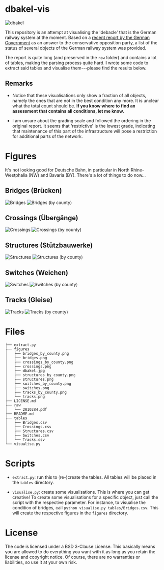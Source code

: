 # dbakel-vis

![dbakel](figures/dbakel.jpg)

This repository is an attempt at visualising the 'debacle' that is the
German railway system at the moment. Based on a [recent report by the
German Government](https://dserver.bundestag.de/btd/20/102/2010284.pdf)
as an answer to the conservative opposition party, a list of the status
of several objects of the German railway system was provided.

The report is quite long (and preserved in the `raw` folder) and
contains a lot of tables, making the parsing process quite hard. I wrote
some code to extract said tables and visualise them---please find the
results below.

## Remarks

- Notice that these visualisations only show a fraction of all objects,
  namely the ones that are not in the best condition any more. It is
  unclear what the total count should be. **If you know where to find an
  assessment that contains all conditions, let me know.**

- I am unsure about the grading scale and followed the ordering in the
  original report. It seems that 'restrictive' is the lowest grade,
  indicating that maintenance of this part of the infrastructure will
  pose a restriction for additional parts of the network.

# Figures

It's not looking good for Deutsche Bahn, in particular in North
Rhine-Westphalia (NW) and Bavaria (BY). There's a lot of things
to do now...

## Bridges (Brücken)

![Bridges](figures/bridges.png)
![Bridges (by county)](figures/bridges_by_county.png)

## Crossings (Übergänge)

![Crossings](figures/crossings.png)
![Crossings (by county)](figures/crossings_by_county.png)

## Structures (Stützbauwerke)

![Structures](figures/structures.png)
![Structures (by county)](figures/structures_by_county.png)

## Switches (Weichen)

![Switches](figures/switches.png)
![Switches (by county)](figures/switches_by_county.png)

## Tracks (Gleise)

![Tracks](figures/tracks.png)
![Tracks (by county)](figures/tracks_by_county.png)

# Files

```
├── extract.py
├── figures
│   ├── bridges_by_county.png
│   ├── bridges.png
│   ├── crossings_by_county.png
│   ├── crossings.png
│   ├── dbakel.jpg
│   ├── structures_by_county.png
│   ├── structures.png
│   ├── switches_by_county.png
│   ├── switches.png
│   ├── tracks_by_county.png
│   └── tracks.png
├── LICENSE.md
├── raw
│   └── 2010284.pdf
├── README.md
├── tables
│   ├── Bridges.csv
│   ├── Crossings.csv
│   ├── Structures.csv
│   ├── Switches.csv
│   └── Tracks.csv
└── visualise.py
```

# Scripts

- `extract.py`: run this to (re-)create the tables. All tables will be
  placed in the `tables` directory.

- `visualise.py`: create some visualisations. This is where you can get
  creative! To create some visualisations for a specific object, just
  call the script with the respective parameter. For instance, to
  visualise the condition of bridges, call `python visualise.py
  tables/Bridges.csv`. This will create the respective figures in the
  `figures` directory.

# License

The code is licensed under a BSD 3-Clause License. This basically means
you are allowed to do everything you want with it as long as you retain
the license and copyright notice. Of course, there are no warranties or
liabilities, so use it at your own risk.
